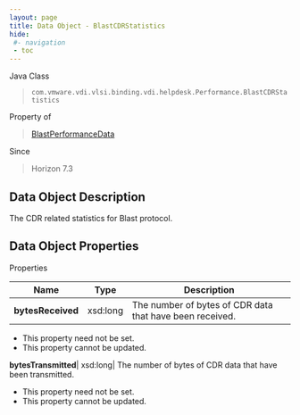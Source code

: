 ```yaml
---
layout: page
title: Data Object - BlastCDRStatistics
hide:
 #- navigation
 - toc
---
```






Java Class  
> `com.vmware.vdi.vlsi.binding.vdi.helpdesk.Performance.BlastCDRStatistics`

Property of  
> [BlastPerformanceData](vdi.helpdesk.Performance.BlastPerformanceData.md#field_detail)

Since  
> Horizon 7.3


## Data Object Description 

The CDR related statistics for Blast protocol. 

## Data Object Properties

Properties

Name |  Type |  Description   
---|---|---  
**bytesReceived**|  xsd:long|  The number of bytes of CDR data that have been received.   


* This property need not be set.
* This property cannot be updated.

  
**bytesTransmitted**|  xsd:long|  The number of bytes of CDR data that have been transmitted.   


* This property need not be set.
* This property cannot be updated.

  
  
  
   
  
  
